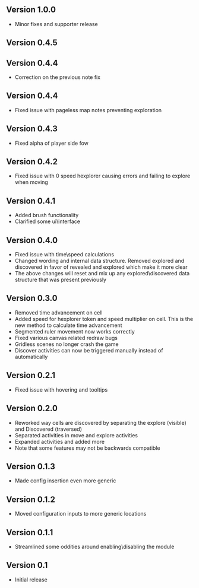 ## Version 1.0.0
- Minor fixes and supporter release

## Version 0.4.5


## Version 0.4.4
- Correction on the previous note fix

## Version 0.4.4
- Fixed issue with pageless map notes preventing exploration

## Version 0.4.3
- Fixed alpha of player side fow

## Version 0.4.2
- Fixed issue with 0 speed hexplorer causing errors and failing to explore when moving

## Version 0.4.1
- Added brush functionality
- Clarified some ui\interface

## Version 0.4.0
- Fixed issue with time\speed calculations
- Changed wording and internal data structure. Removed explored and discovered in favor of revealed and explored which make it more clear
- The above changes will reset and mix up any explored\discovered data structure that was present previously

## Version 0.3.0
- Removed time advancement on cell
- Added speed for hexplorer token and speed multiplier on cell. This is the new method to calculate time advancement
- Segmented ruler movement now works correctly
- Fixed various canvas related redraw bugs
- Gridless scenes no longer crash the game
- Discover activities can now be triggered manually instead of automatically

## Version 0.2.1
- Fixed issue with hovering and tooltips

## Version 0.2.0
- Reworked way cells are discovered by separating the explore (visible) and Discovered (traversed)
- Separated activities in move and explore activities
- Expanded activities and added more
- Note that some features may not be backwards compatible

## Version 0.1.3
- Made config insertion even more generic

## Version 0.1.2
- Moved configuration inputs to more generic locations

## Version 0.1.1
- Streamlined some oddities around enabling\disabling the module

## Version 0.1
- Initial release

